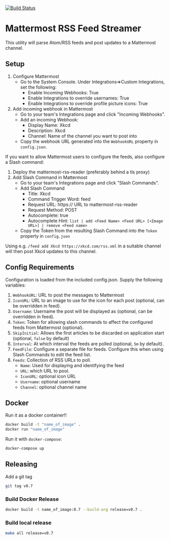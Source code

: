 [![Build Status](https://travis-ci.org/mjhuber/mattermost-rss-reader.svg?branch=master)](https://travis-ci.org/mjhuber/mattermost-rss-reader)
# Mattermost RSS Feed Streamer

This utility will parse Atom/RSS feeds and post updates to a Mattermost channel.

## Setup

1.  Configure Mattermost
    - Go to the System Console.  Under Integrations=>Custom Integrations, set the following:
      - Enable Incoming Webhooks: True
      - Enable Integrations to override usernames: True
      - Enable Integrations to override profile picture icons: True
2.  Add incoming webhook in Mattermost
    - Go to your team's Integrations page and click "Incoming Webhooks".
    - Add an incoming Webhook:
      - Display Name: Xkcd
      - Description: Xkcd
      - Channel: Name of the channel you want to post into
    - Copy the webhook URL generated into the `WebhookURL` property in `config.json`.

If you want to allow Mattermost users to configure the feeds, also configure a Slash command:

1.  Deploy the mattermost-rss-reader (preferably behind a tls proxy)
2.  Add Slash Command in Mattermost
    - Go to your team's Integrations page and click "Slash Commands".
    - Add Slash Command
      - Title: Xkcd
      - Command Trigger Word: feed
      - Request URL: https:// URL to mattermost-rss-reader
      - Request Method: POST
      - Autocomplete: true
      - Autocomplete Hint: `list | add <Feed Name> <Feed URL> [<Image URL>] | remove <Feed name>`
    - Copy the Token from the resulting Slash Command into the `Token` property in `config.json`

Using e.g. `/feed add Xkcd https://xkcd.com/rss.xml` in a suitable channel will then post Xkcd
updates to this channel.

## Config Requirements

Configuration is loaded from the included config.json.  Supply the following variables:

1.  `WebhookURL`: URL to post the messages to Mattermost
3.  `IconURL`: URL to an image to use for the icon for each post (optional, can be overridden in feed).
4.  `Username`: Username the post will be displayed as (optional, can be overridden in feed).
5.  `Token`: Token for allowing slash commands to affect the configured feeds from Mattermost (optional).
6.  `SkipInitial`: Allows the first articles to be discarded on application start (optional, `false` by default)
7.  `Interval`: At which interval the feeds are polled (optional, `5m` by default).
8.  `FeedFile`: Configure a separate file for feeds.  Configure this when using Slash Commands to edit the feed list.
9.  `Feeds`: Collection of RSS URLs to poll.
    - `Name`: Used for displaying and identifying the feed
    - `URL`: which URL to pool.
    - `IconURL`: optional icon URL
    - `Username`: optional username
    - `Channel`: optional channel name

## Docker

Run it as a docker container!!
```bash
docker build -t "name_of_image" .
docker run "name_of_image"
```
Run it with `docker-compose`:
```bash
docker-compose up
```

## Releasing

Add a git tag
```bash
git tag v0.7
```

### Build Docker Release

```bash
docker build -t name_of_image:0.7 --build-arg release=v0.7 .
```

### Build local release

```bash
make all release=v0.7
```
